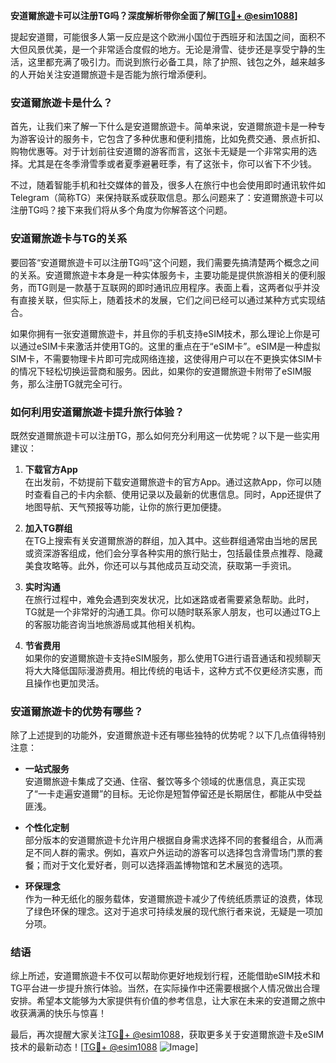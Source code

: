 **安道爾旅遊卡可以注册TG吗？深度解析带你全面了解[[TG💪+ @esim1088](https://t.me/s/esim1088)]**

提起安道爾，可能很多人第一反应是这个欧洲小国位于西班牙和法国之间，面积不大但风景优美，是一个非常适合度假的地方。无论是滑雪、徒步还是享受宁静的生活，这里都充满了吸引力。而说到旅行必备工具，除了护照、钱包之外，越来越多的人开始关注安道爾旅遊卡是否能为旅行增添便利。

### 安道爾旅遊卡是什么？

首先，让我们来了解一下什么是安道爾旅遊卡。简单来说，安道爾旅遊卡是一种专为游客设计的服务卡，它包含了多种优惠和便利措施，比如免费交通、景点折扣、购物优惠等。对于计划前往安道爾的游客而言，这张卡无疑是一个非常实用的选择。尤其是在冬季滑雪季或者夏季避暑旺季，有了这张卡，你可以省下不少钱。

不过，随着智能手机和社交媒体的普及，很多人在旅行中也会使用即时通讯软件如Telegram（简称TG）来保持联系或获取信息。那么问题来了：安道爾旅遊卡可以注册TG吗？接下来我们将从多个角度为你解答这个问题。

### 安道爾旅遊卡与TG的关系

要回答“安道爾旅遊卡可以注册TG吗”这个问题，我们需要先搞清楚两个概念之间的关系。安道爾旅遊卡本身是一种实体服务卡，主要功能是提供旅游相关的便利服务，而TG则是一款基于互联网的即时通讯应用程序。表面上看，这两者似乎并没有直接关联，但实际上，随着技术的发展，它们之间已经可以通过某种方式实现结合。

如果你拥有一张安道爾旅遊卡，并且你的手机支持eSIM技术，那么理论上你是可以通过eSIM卡来激活并使用TG的。这里的重点在于“eSIM卡”。eSIM是一种虚拟SIM卡，不需要物理卡片即可完成网络连接，这使得用户可以在不更换实体SIM卡的情况下轻松切换运营商和服务。因此，如果你的安道爾旅遊卡附带了eSIM服务，那么注册TG就完全可行。

### 如何利用安道爾旅遊卡提升旅行体验？

既然安道爾旅遊卡可以注册TG，那么如何充分利用这一优势呢？以下是一些实用建议：

1. **下载官方App**  
   在出发前，不妨提前下载安道爾旅遊卡的官方App。通过这款App，你可以随时查看自己的卡内余额、使用记录以及最新的优惠信息。同时，App还提供了地图导航、天气预报等功能，让你的旅行更加便捷。

2. **加入TG群组**  
   在TG上搜索有关安道爾旅游的群组，加入其中。这些群组通常由当地的居民或资深游客组成，他们会分享各种实用的旅行贴士，包括最佳景点推荐、隐藏美食攻略等。此外，你还可以与其他成员互动交流，获取第一手资讯。

3. **实时沟通**  
   在旅行过程中，难免会遇到突发状况，比如迷路或者需要紧急帮助。此时，TG就是一个非常好的沟通工具。你可以随时联系家人朋友，也可以通过TG上的客服功能咨询当地旅游局或其他相关机构。

4. **节省费用**  
   如果你的安道爾旅遊卡支持eSIM服务，那么使用TG进行语音通话和视频聊天将大大降低国际漫游费用。相比传统的电话卡，这种方式不仅更经济实惠，而且操作也更加灵活。

### 安道爾旅遊卡的优势有哪些？

除了上述提到的功能外，安道爾旅遊卡还有哪些独特的优势呢？以下几点值得特别注意：

- **一站式服务**  
  安道爾旅遊卡集成了交通、住宿、餐饮等多个领域的优惠信息，真正实现了“一卡走遍安道爾”的目标。无论你是短暂停留还是长期居住，都能从中受益匪浅。

- **个性化定制**  
  部分版本的安道爾旅遊卡允许用户根据自身需求选择不同的套餐组合，从而满足不同人群的需求。例如，喜欢户外运动的游客可以选择包含滑雪场门票的套餐；而对于文化爱好者，则可以选择涵盖博物馆和艺术展览的选项。

- **环保理念**  
  作为一种无纸化的服务载体，安道爾旅遊卡减少了传统纸质票证的浪费，体现了绿色环保的理念。这对于追求可持续发展的现代旅行者来说，无疑是一项加分项。

### 结语

综上所述，安道爾旅遊卡不仅可以帮助你更好地规划行程，还能借助eSIM技术和TG平台进一步提升旅行体验。当然，在实际操作中还需要根据个人情况做出合理安排。希望本文能够为大家提供有价值的参考信息，让大家在未来的安道爾之旅中收获满满的快乐与惊喜！

最后，再次提醒大家关注[TG💪+ @esim1088](https://t.me/s/esim1088)，获取更多关于安道爾旅遊卡及eSIM技术的最新动态！[[TG💪+ @esim1088](https://t.me/s/esim1088) ![Image](https://i.postimg.cc/4NQfJmqS/Snipaste-2025-05-13-00-14-12.png)]